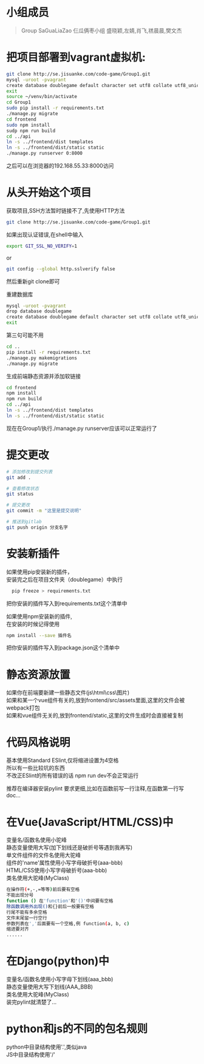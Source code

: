 # 小组成员

> Group SaGuaLiaZao 仨瓜俩枣小组
> 盛晓颖,左婧,肖飞,禚晨晨,樊文杰

# 把项目部署到vagrant虚拟机:
``` bash
git clone http://se.jisuanke.com/code-game/Group1.git
mysql -uroot -pvagrant
create database doublegame default character set utf8 collate utf8_unicode_ci;
exit
source ~/venv/bin/activate
cd Group1
sudo pip install -r requirements.txt
./manage.py migrate
cd frontend
sudo npm install
sudp npm run build
cd ../api
ln -s ../frontend/dist templates
ln -s ../frontend/dist/static static
./manage.py runserver 0:8000
```
之后可以在浏览器的192.168.55.33:8000访问  

# 从头开始这个项目

获取项目,SSH方法暂时链接不了,先使用HTTP方法
``` bash
git clone http://se.jisuanke.com/code-game/Group1.git
```
如果出现认证错误,在shell中输入
``` bash
export GIT_SSL_NO_VERIFY=1
```
or
``` bash
git config --global http.sslverify false
```
然后重新git clone即可

重建数据库
``` bash
mysql -uroot -pvagrant
drop database doublegame
create database doublegame default character set utf8 collate utf8_unicode_ci;
exit
```
第三句可能不用
``` bash
cd ..
pip install -r requirements.txt
./manage.py makemigrations
./manage.py migrate
```
生成前端静态资源并添加软链接
``` bash
cd frontend
npm install
npm run build
cd ../api
ln -s ../frontend/dist templates
ln -s ../frontend/dist/static static
```
现在在Group1/执行./manage.py runserver应该可以正常运行了


# 提交更改

``` bash
# 添加修改到提交列表
git add .

# 查看修改状态
git status

# 提交更改
git commit -m "这里是提交说明"

# 推送到gitlab
git push origin 分支名字
```

# 安装新插件
如果使用pip安装新的插件，  
安装完之后在项目文件夹（doublegame）中执行  
``` bash
  pip freeze > requirements.txt  
```
把你安装的插件写入到requirements.txt这个清单中  

如果使用npm安装新的插件,  
在安装的时候记得使用  
``` bash
npm install --save 插件名  
```
把你安装的插件写入到package.json这个清单中


# 静态资源放置
如果你在前端要新建一些静态文件(js\html\css\图片)  
如果和某一个vue组件有关的,放到frontend/src/assets里面,这里的文件会被webpack打包  
如果和vue组件无关的,放到frontend/static,这里的文件生成时会直接被复制


# 代码风格说明
基本使用Standard ESlint,仅将缩进设置为4空格  
所以有一些比较坑的东西  
不改正ESlint的所有错误的话 npm run dev不会正常运行

推荐在编译器安装pylint
要求更细,比如在函数前写一行注释,在函数第一行写doc...

# 在Vue(JavaScript/HTML/CSS)中
变量名/函数名使用小驼峰  
静态变量使用大写(加下划线还是破折号等遇到我再写)  
单文件组件的文件名使用大驼峰  
组件的'name'属性使用小写字母破折号(aaa-bbb)  
HTML/CSS使用小写字母破折号(aaa-bbb)  
类名使用大驼峰(MyClass)

``` bash
在操作符(+,-,=等等)前后要有空格
不能出现分号
function () 在'function'和'()'中间要有空格
除函数调用外出现()和{}前后一般要有空格
行尾不能有多余空格
文件末尾留一行空行
参数列表在','后面要有一个空格,例 function(a, b, c)
缩进要对齐
......
```


# 在Django(python)中
变量名/函数名使用小写字母下划线(aaa_bbb)  
静态变量使用大写下划线(AAA_BBB)  
类名使用大驼峰(MyClass)  
装完pylint就清楚了...

# python和js的不同的包名规则
python中目录结构使用'.',类似java  
JS中目录结构使用'/'


